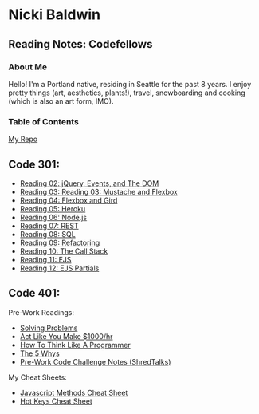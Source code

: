 # **Nicki Baldwin**

## Reading Notes: Codefellows


### About Me 
Hello! I'm a Portland native, residing in Seattle for the past 8 years. I enjoy pretty things (art, aesthetics, plants!), travel, snowboarding and cooking (which is also an art form, IMO).


### Table of Contents
[My Repo](https://github.com/nickibaldwin) 

<!-- [Code Cheatsheet](code_cheatsheet.md) 

[Coder's Computer](coders_computer1.md)

[Markdown](markdown1.md)

[Revisions and the Cloud](revisions_and_the_cloud.md)

[HTML](read4_html.md)

[CSS Design](read5designcss.md)

[JavaScript](read6a_javascript.md)

[Computer Architecture and Logic](read6b_complogic.md)

[Programming with JavaScript](read7_progjavascript.md)

[Operators and Loops](read8_loops.md) -->

## Code 301:

- [Reading 02: jQuery, Events, and The DOM](301/read02.md)
- [Reading 03: Reading 03: Mustache and Flexbox](301/read03.md)
- [Reading 04: Flexbox and Gird](301/read04.md)
- [Reading 05: Heroku](301/read05.md)
- [Reading 06: Node.js](301/read06.md)
- [Reading 07: REST](301/read07.md)
- [Reading 08: SQL](301/read08.md)
- [Reading 09: Refactoring](301/read09.md)
- [Reading 10: The Call Stack](301/read10.md)
- [Reading 11: EJS](301/read11.md)
- [Reading 12: EJS Partials](301/read12.md)

## Code 401:

Pre-Work Readings:
- [Solving Problems](401/pwSolveProgProbs.md)
- [Act Like You Make $1000/hr](401/pwTimeProductivity.md)
- [How To Think Like A Programmer](401/pwThinkLikeAProgrammer.md)
- [The 5 Whys](401/pw5whys.md)
- [Pre-Work Code Challenge Notes (ShredTalks)](401/pwCodeChallengeNotes.md)

My Cheat Sheets:
- [Javascript Methods Cheat Sheet](401/methodscheatsheet.md)
- [Hot Keys Cheat Sheet](401/hotkeys.md)